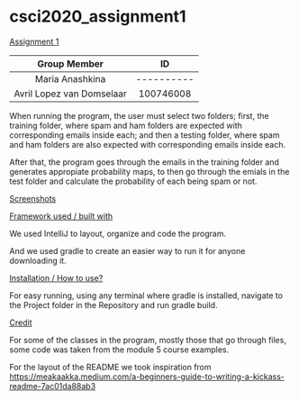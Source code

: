 # csci2020_assignment1
<ins>Assignment 1 </ins>

| Group Member               | ID         |
|:--------------------------:|:----------:|
| Maria Anashkina            | ---------- |
| Avril Lopez van Domselaar  | 100746008  |

When running the program, the user must select two folders; first, the training folder, where spam and ham folders are expected with corresponding emails inside each; and then a testing folder, where spam and ham folders are also expected with corresponding emails inside each.

After that, the program goes through the emails in the training folder and generates appropiate probability maps, to then go through the emials in the test folder and calculate the probability of each being spam or not.


<ins>Screenshots</ins>



<ins>Framework used / built with</ins>

We used IntelliJ to layout, organize and code the program.

And we used gradle to create an easier way to run it for anyone downloading it.

<ins>Installation / How to use?</ins>

For easy running, using any terminal where gradle is installed, navigate to the Project folder in the Repository and run gradle build.

<ins>Credit</ins>

For some of the classes in the program, mostly those that go through files, some code was taken from the module 5 course examples.

For the layout of the README we took inspiration from https://meakaakka.medium.com/a-beginners-guide-to-writing-a-kickass-readme-7ac01da88ab3

